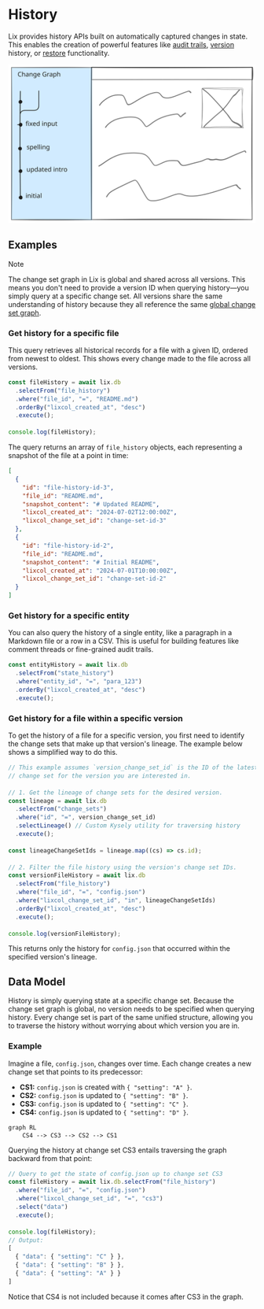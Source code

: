 # History

Lix provides history APIs built on automatically captured changes in state. This enables the creation of powerful features like [audit trails](./attribution.md), [version](./versions.md) history, or [restore](./restore.md) functionality.

![History](../../assets/history.svg)

## Examples

> [!NOTE]
> The change set graph in Lix is global and shared across all versions. This means you don't need to provide a version ID when querying history—you simply query at a specific change set. All versions share the same understanding of history because they all reference the same [global change set graph](../architecture.md#core-data-model).

### Get history for a specific file

This query retrieves all historical records for a file with a given ID, ordered from newest to oldest. This shows every change made to the file across all versions.

```ts
const fileHistory = await lix.db
  .selectFrom("file_history")
  .where("file_id", "=", "README.md")
  .orderBy("lixcol_created_at", "desc")
  .execute();

console.log(fileHistory);
```

The query returns an array of `file_history` objects, each representing a snapshot of the file at a point in time:

```json
[
  {
    "id": "file-history-id-3",
    "file_id": "README.md",
    "snapshot_content": "# Updated README",
    "lixcol_created_at": "2024-07-02T12:00:00Z",
    "lixcol_change_set_id": "change-set-id-3"
  },
  {
    "id": "file-history-id-2",
    "file_id": "README.md",
    "snapshot_content": "# Initial README",
    "lixcol_created_at": "2024-07-01T10:00:00Z",
    "lixcol_change_set_id": "change-set-id-2"
  }
]
```

### Get history for a specific entity

You can also query the history of a single entity, like a paragraph in a Markdown file or a row in a CSV. This is useful for building features like comment threads or fine-grained audit trails.

```ts
const entityHistory = await lix.db
  .selectFrom("state_history")
  .where("entity_id", "=", "para_123")
  .orderBy("lixcol_created_at", "desc")
  .execute();
```

### Get history for a file within a specific version

To get the history of a file for a specific version, you first need to identify the change sets that make up that version's lineage. The example below shows a simplified way to do this.

```ts
// This example assumes `version_change_set_id` is the ID of the latest
// change set for the version you are interested in.

// 1. Get the lineage of change sets for the desired version.
const lineage = await lix.db
  .selectFrom("change_sets")
  .where("id", "=", version_change_set_id)
  .selectLineage() // Custom Kysely utility for traversing history
  .execute();

const lineageChangeSetIds = lineage.map((cs) => cs.id);

// 2. Filter the file history using the version's change set IDs.
const versionFileHistory = await lix.db
  .selectFrom("file_history")
  .where("file_id", "=", "config.json")
  .where("lixcol_change_set_id", "in", lineageChangeSetIds)
  .orderBy("lixcol_created_at", "desc")
  .execute();

console.log(versionFileHistory);
```

This returns only the history for `config.json` that occurred within the specified version's lineage.

## Data Model

History is simply querying state at a specific change set. Because the change set graph is global, no version needs to be specified when querying history. Every change set is part of the same unified structure, allowing you to traverse the history without worrying about which version you are in.

### Example 

Imagine a file, `config.json`, changes over time. Each change creates a new change set that points to its predecessor:

- **CS1:** `config.json` is created with `{ "setting": "A" }`.
- **CS2:** `config.json` is updated to `{ "setting": "B" }`.
- **CS3:** `config.json` is updated to `{ "setting": "C" }`.
- **CS4:** `config.json` is updated to `{ "setting": "D" }`.

```mermaid
graph RL
    CS4 --> CS3 --> CS2 --> CS1
```

Querying the history at change set CS3 entails traversing the graph backward from that point:

```ts
// Query to get the state of config.json up to change set CS3
const fileHistory = await lix.db.selectFrom("file_history")
  .where("file_id", "=", "config.json")
  .where("lixcol_change_set_id", "=", "cs3")
  .select("data")
  .execute();

console.log(fileHistory);
// Output:
[
  { "data": { "setting": "C" } },
  { "data": { "setting": "B" } },
  { "data": { "setting": "A" } }
]
```

Notice that CS4 is not included because it comes after CS3 in the graph.